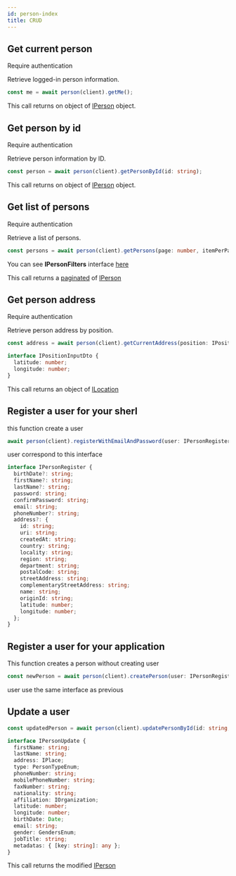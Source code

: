 ```yaml
---
id: person-index
title: CRUD
---
```


## Get current person

<span class="badge badge--warning">Require authentication</span>

Retrieve logged-in person information.

```ts
const me = await person(client).getMe();
```

This call returns on object of [IPerson](../person-types#iperson) object.

## Get person by id

<span class="badge badge--warning">Require authentication</span>

Retrieve person information by ID.

```ts
const person = await person(client).getPersonById(id: string);
```

This call returns on object of [IPerson](../person-types#iperson) object.

## Get list of persons

<span class="badge badge--warning">Require authentication</span>

Retrieve a list of persons.

```ts
const persons = await person(client).getPersons(page: number, itemPerPage: number, filters: IPersonFilters);
```

You can see **IPersonFilters** interface [here](../person-types#ipersonfilters)

This call returns a [paginated](../pagination#pagination) of [IPerson](../person-types#iperson)

## Get person address

<span class="badge badge--warning">Require authentication</span>

Retrieve person address by position.

```ts
const address = await person(client).getCurrentAddress(position: IPositionInputDto);
```

```ts
interface IPositionInputDto {
  latitude: number;
  longitude: number;
}
```

This call returns an object of [ILocation](../place-types#ilocation)

## Register a user for your sherl
this function create a user

```ts
await person(client).registerWithEmailAndPassword(user: IPersonRegister);
```

user correspond to this interface 

```ts
interface IPersonRegister {
  birthDate?: string;
  firstName?: string;
  lastName?: string;
  password: string;
  confirmPassword: string;
  email: string;
  phoneNumber?: string;
  address?: {
    id: string;
    uri: string;
    createdAt: string;
    country: string;
    locality: string;
    region: string;
    department: string;
    postalCode: string;
    streetAddress: string;
    complementaryStreetAddress: string;
    name: string;
    originId: string;
    latitude: number;
    longitude: number;
  };
}
```

## Register a user for your application

This function creates a person without creating user

```ts
const newPerson = await person(client).createPerson(user: IPersonRegister);
```

user use the same interface as previous

## Update a user

```ts
const updatedPerson = await person(client).updatePersonById(id: string, user: Partial<IPersonUpdate>);
```

```ts
interface IPersonUpdate {
  firstName: string;
  lastName: string;
  address: IPlace;
  type: PersonTypeEnum;
  phoneNumber: string;
  mobilePhoneNumber: string;
  faxNumber: string;
  nationality: string;
  affiliation: IOrganization;
  latitude: number;
  longitude: number;
  birthDate: Date;
  email: string;
  gender: GendersEnum;
  jobTitle: string;
  metadatas: { [key: string]: any };
}
```

This call returns the modified [IPerson](../person-types#iperson)